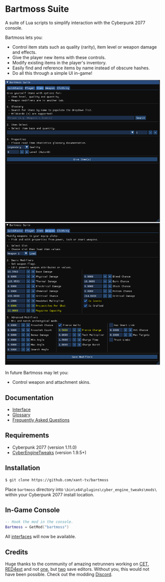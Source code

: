 # Bartmoss Suite
A suite of Lua scripts to simplify interaction with the Cyberpunk 2077 console.

Bartmoss lets you:
 - Control item stats such as quality (rarity), item level or weapon damage and effects.
 - Give the player new items with these controls.
 - Modify existing items in the player's inventory.
 - Easily find and reference items by name instead of obscure hashes.
 - Do all this through a simple UI in-game!

![bartmoss_items_ui](docs/images/item.png)
![bartmoss_weapons_ui](docs/images/weapon.png)

In future Bartmoss may let you:
 - Control weapon and attachment skins.

## Documentation
 - [Interface](docs/INTERFACE.md)
 - [Glossary](docs/GLOSSARY.md)
 - [Frequently Asked Questions](docs/FAQ.md)

## Requirements
 - Cyberpunk 2077 (version 1.11.0)
 - [CyberEngineTweaks](https://github.com/yamashi/CyberEngineTweaks) (version 1.9.5+)

## Installation
```bash
$ git clone https://github.com/xant-tv/bartmoss
```
Place `bartmoss` directory into `\bin\x64\plugins\cyber_engine_tweaks\mods\` within your Cyberpunk 2077 install location.

## In-Game Console
```lua
-- Hook the mod in the console.
Bartmoss = GetMod("bartmoss")
```
All [interfaces](docs/INTERFACE.md) will now be available.

## Credits
Huge thanks to the community of amazing netrunners working on [CET](https://github.com/yamashi/CyberEngineTweaks), [RED4ext](https://github.com/WopsS/RED4ext) and not [one](https://github.com/PixelRick/CyberpunkSaveEditor), but [two](https://github.com/WolvenKit/CyberCAT) save editors. 
Without you, this would not have been possible. 
Check out the modding [Discord](https://discord.gg/cp77modding).